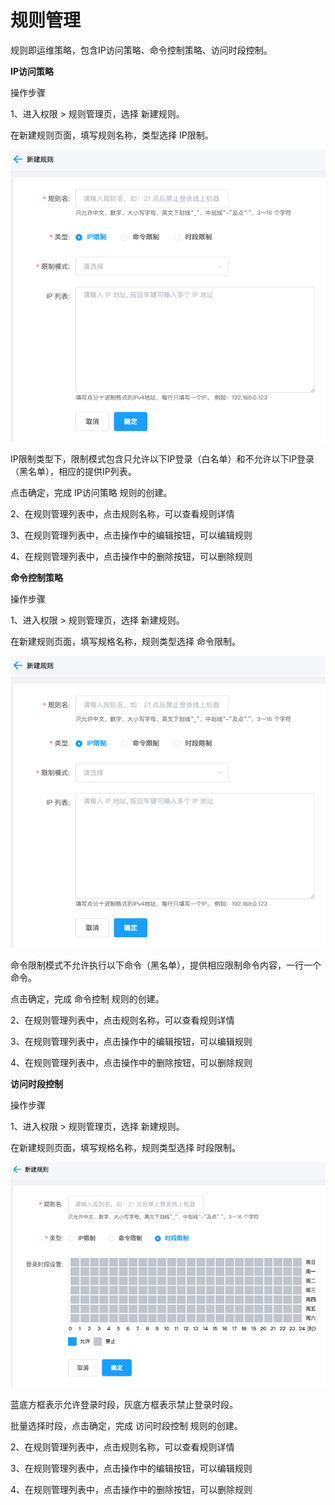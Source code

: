 # 规则管理

规则即运维策略，包含IP访问策略、命令控制策略、访问时段控制。

**IP访问策略**

操作步骤

1、进入权限 > 规则管理页，选择 新建规则。

  在新建规则页面，填写规则名称，类型选择 IP限制。
  
   ![](/image/Bastion/ipRule.png) 
  
  IP限制类型下，限制模式包含只允许以下IP登录（白名单）和不允许以下IP登录（黑名单），相应的提供IP列表。
  
  点击确定，完成 IP访问策略 规则的创建。

2、在规则管理列表中，点击规则名称，可以查看规则详情

3、在规则管理列表中，点击操作中的编辑按钮，可以编辑规则
  
4、在规则管理列表中，点击操作中的删除按钮，可以删除规则


**命令控制策略**

操作步骤

1、进入权限 > 规则管理页，选择 新建规则。

  在新建规则页面，填写规格名称，规则类型选择 命令限制。
  
   ![](/image/Bastion/ipRule.png) 
     
  命令限制模式不允许执行以下命令（黑名单），提供相应限制命令内容，一行一个命令。
  
  点击确定，完成 命令控制 规则的创建。
  
  
2、在规则管理列表中，点击规则名称，可以查看规则详情

3、在规则管理列表中，点击操作中的编辑按钮，可以编辑规则
  
4、在规则管理列表中，点击操作中的删除按钮，可以删除规则



**访问时段控制**

操作步骤

1、进入权限 > 规则管理页，选择 新建规则。

  在新建规则页面，填写规格名称，规则类型选择 时段限制。
    
   ![](/image/Bastion/timeRule.png) 
  
  蓝底方框表示允许登录时段，灰底方框表示禁止登录时段。
  
  批量选择时段，点击确定，完成 访问时段控制 规则的创建。
  
2、在规则管理列表中，点击规则名称，可以查看规则详情

3、在规则管理列表中，点击操作中的编辑按钮，可以编辑规则
  
4、在规则管理列表中，点击操作中的删除按钮，可以删除规则
